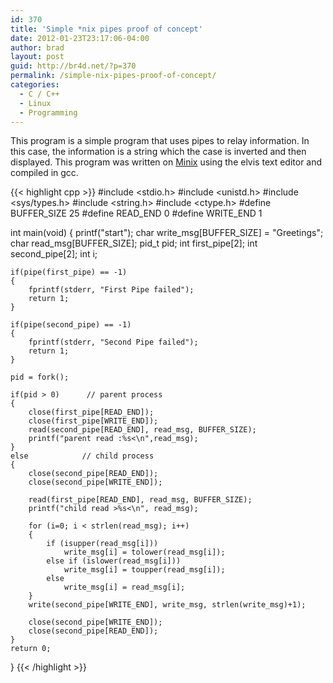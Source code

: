 ```yaml
---
id: 370
title: 'Simple *nix pipes proof of concept'
date: 2012-01-23T23:17:06-04:00
author: brad
layout: post
guid: http://br4d.net/?p=370
permalink: /simple-nix-pipes-proof-of-concept/
categories:
  - C / C++
  - Linux
  - Programming
---
```

This program is a simple program that uses pipes to relay information. In this case, the information is a string which the case is inverted and then displayed. This program was written on [Minix](http://www.minix3.org/) using the elvis text editor and compiled in gcc.

{{< highlight cpp >}}
#include <stdio.h>
#include <unistd.h>
#include <sys/types.h>
#include <string.h>
#include <ctype.h>
#define BUFFER_SIZE 25
#define READ_END 0
#define WRITE_END 1

int main(void)
{
    printf("start");
    char write_msg[BUFFER_SIZE] = "Greetings";
    char read_msg[BUFFER_SIZE];
    pid_t pid;
    int first_pipe[2];
    int second_pipe[2];
    int i;

    if(pipe(first_pipe) == -1)
    {
        fprintf(stderr, "First Pipe failed");
        return 1;
    }

    if(pipe(second_pipe) == -1)
    {
        fprintf(stderr, "Second Pipe failed");
        return 1;
    }

    pid = fork();

    if(pid > 0)      // parent process
    {
        close(first_pipe[READ_END]);
        close(first_pipe[WRITE_END]);
        read(second_pipe[READ_END], read_msg, BUFFER_SIZE);
        printf("parent read :%s<\n",read_msg);
    }
    else            // child process
    {
        close(second_pipe[READ_END]);
        close(second_pipe[WRITE_END]);

        read(first_pipe[READ_END], read_msg, BUFFER_SIZE);
        printf("child read >%s<\n", read_msg);

        for (i=0; i < strlen(read_msg); i++)
        {
            if (isupper(read_msg[i]))
                write_msg[i] = tolower(read_msg[i]);
            else if (islower(read_msg[i]))
                write_msg[i] = toupper(read_msg[i]);
            else
                write_msg[i] = read_msg[i];
        }
        write(second_pipe[WRITE_END], write_msg, strlen(write_msg)+1);

        close(second_pipe[WRITE_END]);
        close(second_pipe[READ_END]);
    }
    return 0;
}
{{< /highlight >}}

